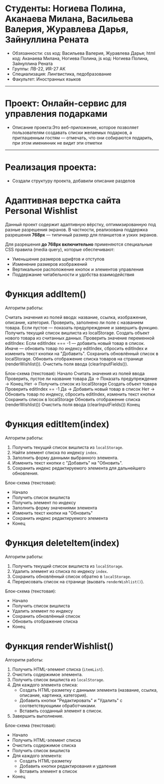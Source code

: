 # Студенты: Ногиева Полина, Аканаева Милана, Васильева Валерия, Журавлева Дарья, Зайнуллина Рената
- Обзязанности: css код: Васильева Валерия, Журавлева Дарья; html код: Аканаева Милана, Ногиева Полина, js код: Ногиева Полина, Зайнуллина Рената
- Группы: ЛВ-22, ИЯ-27 АК
- Специализация: Лингвистика, педобразование
- Факультет: Иностранных языков
---
# Проект: Онлайн-сервис для управления подарками
- Описание проекта:Это веб-приложение, которое позволяет пользователям создавать списки желаемых подарков, а приглашенным гостям — отмечать, что они собираются подарить, при этом именинник не видит эти отметки
---
# Реализация проекта:
-  Создали структуру проекта, добавили описание разделов 
# Адаптивная верстка сайта Personal Wishlist

Данный проект содержит адаптивную вёрстку, оптимизированную под разные разрешения экранов. В частности, реализована поддержка разрешения **768px** — типичный размер для планшетов и узких экранов.

Для разрешения **до 768px включительно** применяются специальные CSS правила (media query), которые обеспечивают:

- Уменьшение размеров шрифтов и отступов
- Изменение размеров изображений
- Вертикальное расположение кнопок и элементов управления
- Поддержание читабельности и удобства взаимодействия

# Функция addItem()
Алгоритм работы:

Считать значения из полей ввода: название, ссылка, изображение, описание, категория.
Проверить, заполнено ли поле с названием товара.
Если пустое — показать предупреждение и завершить функцию.
Получить текущий список вишлиста из localStorage.
Создать объект нового товара из считанных данных.
Проверить значение переменной editIndex:
Если editIndex === -1 — добавить новый товар в список.
Иначе — обновить товар по индексу editIndex, сбросить editIndex и изменить текст кнопки на "Добавить".
Сохранить обновлённый список в localStorage.
Обновить отображение списка товаров на странице (renderWishlist()).
Очистить поля ввода (clearInputFields()).

Блок-схема (текстовая):
Начало
Считать значения из полей ввода
Проверить, пустое ли название товара
Да → Показать предупреждение → Конец
Нет → Получить список из localStorage
Создать объект товара
Проверить editIndex == -1
Да → Добавить новый товар в список
Нет → Обновить товар по индексу, сбросить editIndex, изменить текст кнопки
Сохранить список в localStorage
Обновить отображение списка (renderWishlist())
Очистить поля ввода (clearInputFields())
Конец

# Функция editItem(index)

Алгоритм работы:

1. Получить текущий список вишлиста из `localStorage`.
2. Найти элемент списка по индексу `index`.
3. Заполнить форму данными выбранного элемента.
4. Изменить текст кнопки с "Добавить" на "Обновить".
5. Сохранить индекс редактируемого элемента для дальнейшего обновления.

Блок-схема (текстовая):

- Начало  
- Получить список вишлиста  
- Получить элемент по индексу  
- Заполнить форму значениями элемента  
- Изменить текст кнопки на "Обновить"  
- Сохранить индекс редактируемого элемента  
- Конец  

# Функция deleteItem(index)

Алгоритм работы:

1. Получить текущий список вишлиста из `localStorage`.
2. Удалить элемент из списка по индексу `index`.
3. Сохранить обновлённый список обратно в `localStorage`.
4. Перерисовать список на странице (вызвать `renderWishlist()`).

Блок-схема (текстовая):

- Начало  
- Получить список вишлиста  
- Удалить элемент по индексу  
- Сохранить обновлённый список  
- Обновить отображение списка  
- Конец  


# Функция renderWishlist()

Алгоритм работы:

1. Получить HTML-элемент списка (`itemList`).
2. Очистить содержимое элемента.
3. Получить список вишлиста из `localStorage`.
4. Для каждого элемента списка:  
   - Создать HTML-разметку с данными элемента (название, ссылка, описание, картинка, категория).  
   - Добавить кнопки "Редактировать" и "Удалить" с соответствующими обработчиками.  
   - Вставить созданный элемент в список.  
5. Завершить выполнение.

Блок-схема (текстовая):

- Начало  
- Получить HTML-элемент списка  
- Очистить содержимое списка  
- Получить список вишлиста  
- Для каждого элемента:  
  - Создать HTML-разметку  
  - Добавить кнопки редактирования и удаления  
  - Вставить элемент в список  
- Конец  
